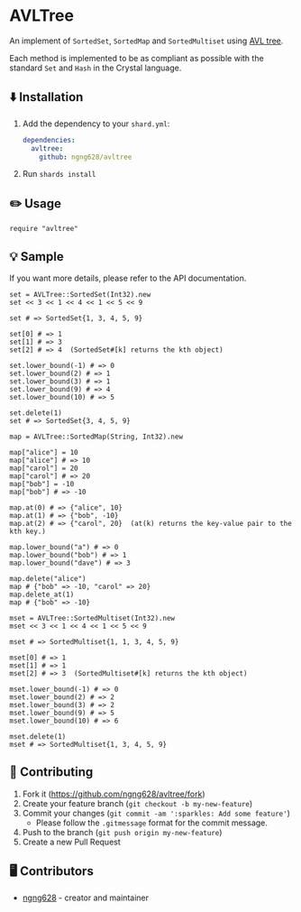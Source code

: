 # AVLTree

An implement of `SortedSet`, `SortedMap` and `SortedMultiset` using [AVL tree](https://en.wikipedia.org/wiki/AVL_tree).

Each method is implemented to be as compliant as possible with the standard `Set` and `Hash` in the Crystal language.

## :arrow_down: Installation

1. Add the dependency to your `shard.yml`:

   ```yaml
   dependencies:
     avltree:
       github: ngng628/avltree
   ```

2. Run `shards install`

## :pencil2: Usage

```crystal
require "avltree"
```

## :bulb: Sample

If you want more details, please refer to the API documentation.

```crystal
set = AVLTree::SortedSet(Int32).new
set << 3 << 1 << 4 << 1 << 5 << 9

set # => SortedSet{1, 3, 4, 5, 9}

set[0] # => 1
set[1] # => 3
set[2] # => 4  (SortedSet#[k] returns the kth object)

set.lower_bound(-1) # => 0
set.lower_bound(2) # => 1
set.lower_bound(3) # => 1
set.lower_bound(9) # => 4
set.lower_bound(10) # => 5

set.delete(1)
set # => SortedSet{3, 4, 5, 9}
```

```crystal
map = AVLTree::SortedMap(String, Int32).new

map["alice"] = 10
map["alice"] # => 10
map["carol"] = 20
map["carol"] # => 20
map["bob"] = -10
map["bob"] # => -10

map.at(0) # => {"alice", 10}
map.at(1) # => {"bob", -10}
map.at(2) # => {"carol", 20}  (at(k) returns the key-value pair to the kth key.)

map.lower_bound("a") # => 0
map.lower_bound("bob") # => 1
map.lower_bound("dave") # => 3

map.delete("alice")
map # {"bob" => -10, "carol" => 20}
map.delete_at(1)
map # {"bob" => -10}
```

```crystal
mset = AVLTree::SortedMultiset(Int32).new
mset << 3 << 1 << 4 << 1 << 5 << 9

mset # => SortedMultiset{1, 1, 3, 4, 5, 9}

mset[0] # => 1
mset[1] # => 1
mset[2] # => 3  (SortedMultiset#[k] returns the kth object)

mset.lower_bound(-1) # => 0
mset.lower_bound(2) # => 2
mset.lower_bound(3) # => 2
mset.lower_bound(9) # => 5
mset.lower_bound(10) # => 6

mset.delete(1)
mset # => SortedMultiset{1, 3, 4, 5, 9}
```


## :busts_in_silhouette: Contributing

1. Fork it (<https://github.com/ngng628/avltree/fork>)
2. Create your feature branch (`git checkout -b my-new-feature`)
3. Commit your changes (`git commit -am ':sparkles: Add some feature'`)
   - Please follow the `.gitmessage` format for the commit message.
4. Push to the branch (`git push origin my-new-feature`)
5. Create a new Pull Request

## :desktop_computer: Contributors

- [ngng628](https://github.com/ngng628) - creator and maintainer
